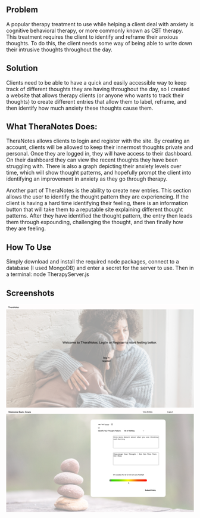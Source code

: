 ## Problem 
A popular therapy treatment to use while helping a client deal with anxiety is cognitive behavioral therapy, or more commonly known as CBT therapy. This treatment requires the client to identify and reframe their anxious thoughts. To do this, the client needs some way of being able to write down their intrusive thoughts throughout the day. 

## Solution
Clients need to be able to have a quick and easily accessible way to keep track of different thoughts they are having throughout the day, so I created a website that allows therapy clients (or anyone who wants to track their thoughts) to create different entries that allow them to label, reframe, and then identify how much anxiety these thoughts cause them.


## What TheraNotes Does:
TheraNotes allows clients to login and register with the site. By creating an account, clients will be allowed to keep their innermost thoughts private and personal. Once they are logged in, they will have access to their dashboard. On their dashboard they can view the recent thoughts they have been struggling with. There is also a graph depicting their anxiety levels over time, which will show thought patterns, and hopefully prompt the client into identifying an improvement in anxiety as they go through therapy. 

Another part of TheraNotes is the ability to create new entries. This section allows the user to identify the thought pattern they are experiencing. If the client is having a hard time identifying their feeling, there is an information button that will take them to a reputable site explaining different thought patterns. After they have identified the thought pattern, the entry then leads them through expounding, challenging the thought, and then finally how they are feeling. 


## How To Use
Simply download and install the required node packages, connect to a database (I used MongoDB) and enter a secret for the server to use. Then in a terminal: node TherapyServer.js

## Screenshots
![Homepage](/screenshots/homepage.png)
![Dashboard](/screenshots/Dashboard.png)